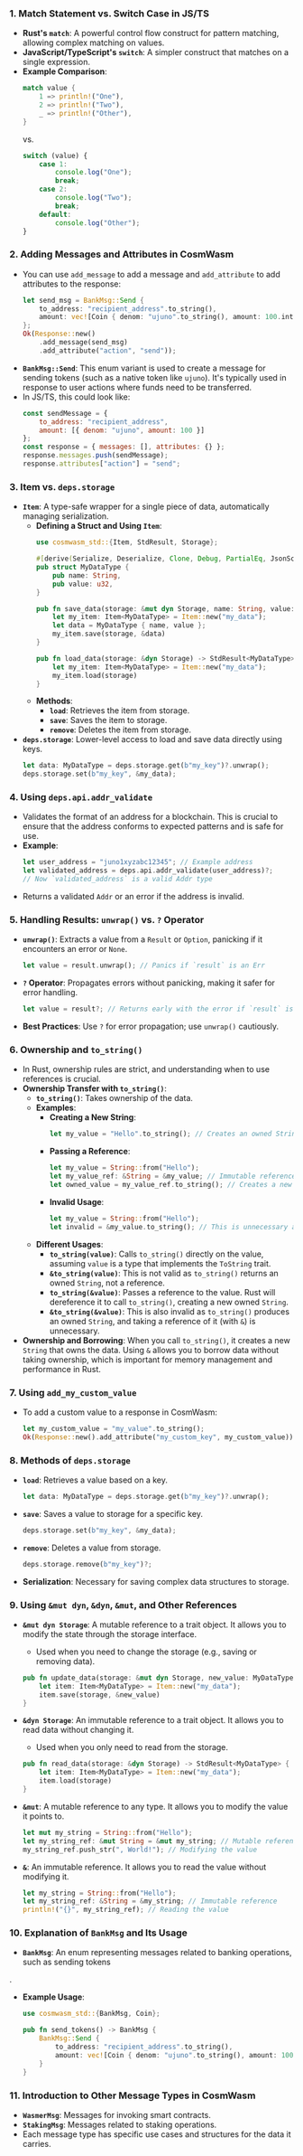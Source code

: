 ### 1. **Match Statement vs. Switch Case in JS/TS**
   - **Rust's `match`**: A powerful control flow construct for pattern matching, allowing complex matching on values.
   - **JavaScript/TypeScript's `switch`**: A simpler construct that matches on a single expression.
   - **Example Comparison**:
     ```rust
     match value {
         1 => println!("One"),
         2 => println!("Two"),
         _ => println!("Other"),
     }
     ```
     vs.
     ```javascript
     switch (value) {
         case 1:
             console.log("One");
             break;
         case 2:
             console.log("Two");
             break;
         default:
             console.log("Other");
     }
     ```

### 2. **Adding Messages and Attributes in CosmWasm**
   - You can use `add_message` to add a message and `add_attribute` to add attributes to the response:
     ```rust
     let send_msg = BankMsg::Send { 
         to_address: "recipient_address".to_string(),
         amount: vec![Coin { denom: "ujuno".to_string(), amount: 100.into() }],
     };
     Ok(Response::new()
         .add_message(send_msg)
         .add_attribute("action", "send"));
     ```
   - **`BankMsg::Send`**: This enum variant is used to create a message for sending tokens (such as a native token like `ujuno`). It's typically used in response to user actions where funds need to be transferred.
   - In JS/TS, this could look like:
     ```javascript
     const sendMessage = {
         to_address: "recipient_address",
         amount: [{ denom: "ujuno", amount: 100 }]
     };
     const response = { messages: [], attributes: {} };
     response.messages.push(sendMessage);
     response.attributes["action"] = "send";
     ```

### 3. **Item vs. `deps.storage`**
   - **`Item`**: A type-safe wrapper for a single piece of data, automatically managing serialization.
     - **Defining a Struct and Using `Item`**:
       ```rust
       use cosmwasm_std::{Item, StdResult, Storage};

       #[derive(Serialize, Deserialize, Clone, Debug, PartialEq, JsonSchema)]
       pub struct MyDataType {
           pub name: String,
           pub value: u32,
       }

       pub fn save_data(storage: &mut dyn Storage, name: String, value: u32) -> StdResult<()> {
           let my_item: Item<MyDataType> = Item::new("my_data");
           let data = MyDataType { name, value };
           my_item.save(storage, &data)
       }

       pub fn load_data(storage: &dyn Storage) -> StdResult<MyDataType> {
           let my_item: Item<MyDataType> = Item::new("my_data");
           my_item.load(storage)
       }
       ```
     - **Methods**:
       - **`load`**: Retrieves the item from storage.
       - **`save`**: Saves the item to storage.
       - **`remove`**: Deletes the item from storage.
   - **`deps.storage`**: Lower-level access to load and save data directly using keys.
     ```rust
     let data: MyDataType = deps.storage.get(b"my_key")?.unwrap();
     deps.storage.set(b"my_key", &my_data);
     ```

### 4. **Using `deps.api.addr_validate`**
   - Validates the format of an address for a blockchain. This is crucial to ensure that the address conforms to expected patterns and is safe for use.
   - **Example**:
     ```rust
     let user_address = "juno1xyzabc12345"; // Example address
     let validated_address = deps.api.addr_validate(user_address)?;
     // Now `validated_address` is a valid Addr type
     ```
   - Returns a validated `Addr` or an error if the address is invalid.

### 5. **Handling Results: `unwrap()` vs. `?` Operator**
   - **`unwrap()`**: Extracts a value from a `Result` or `Option`, panicking if it encounters an error or `None`.
     ```rust
     let value = result.unwrap(); // Panics if `result` is an Err
     ```
   - **`?` Operator**: Propagates errors without panicking, making it safer for error handling.
     ```rust
     let value = result?; // Returns early with the error if `result` is an Err
     ```
   - **Best Practices**: Use `?` for error propagation; use `unwrap()` cautiously.

### 6. **Ownership and `to_string()`**
   - In Rust, ownership rules are strict, and understanding when to use references is crucial.
   - **Ownership Transfer with `to_string()`**:
     - **`to_string()`**: Takes ownership of the data.
     - **Examples**:
       - **Creating a New String**:
         ```rust
         let my_value = "Hello".to_string(); // Creates an owned String
         ```
       - **Passing a Reference**:
         ```rust
         let my_value = String::from("Hello");
         let my_value_ref: &String = &my_value; // Immutable reference
         let owned_value = my_value_ref.to_string(); // Creates a new owned String
         ```
       - **Invalid Usage**:
         ```rust
         let my_value = String::from("Hello");
         let invalid = &my_value.to_string(); // This is unnecessary and invalid
         ```
     - **Different Usages**:
       - **`to_string(value)`**: Calls `to_string()` directly on the value, assuming `value` is a type that implements the `ToString` trait.
       - **`&to_string(value)`**: This is not valid as `to_string()` returns an owned `String`, not a reference.
       - **`to_string(&value)`**: Passes a reference to the value. Rust will dereference it to call `to_string()`, creating a new owned `String`.
       - **`&to_string(&value)`**: This is also invalid as `to_string()` produces an owned `String`, and taking a reference of it (with `&`) is unnecessary.
   - **Ownership and Borrowing**: When you call `to_string()`, it creates a new `String` that owns the data. Using `&` allows you to borrow data without taking ownership, which is important for memory management and performance in Rust.

### 7. **Using `add_my_custom_value`**
   - To add a custom value to a response in CosmWasm:
     ```rust
     let my_custom_value = "my_value".to_string();
     Ok(Response::new().add_attribute("my_custom_key", my_custom_value))
     ```

### 8. **Methods of `deps.storage`**
   - **`load`**: Retrieves a value based on a key.
     ```rust
     let data: MyDataType = deps.storage.get(b"my_key")?.unwrap();
     ```
   - **`save`**: Saves a value to storage for a specific key.
     ```rust
     deps.storage.set(b"my_key", &my_data);
     ```
   - **`remove`**: Deletes a value from storage.
     ```rust
     deps.storage.remove(b"my_key")?;
     ```
   - **Serialization**: Necessary for saving complex data structures to storage.

### 9. **Using `&mut dyn`, `&dyn`, `&mut`, and Other References**
   - **`&mut dyn Storage`**: A mutable reference to a trait object. It allows you to modify the state through the storage interface.
     - Used when you need to change the storage (e.g., saving or removing data).
     ```rust
     pub fn update_data(storage: &mut dyn Storage, new_value: MyDataType) -> StdResult<()> {
         let item: Item<MyDataType> = Item::new("my_data");
         item.save(storage, &new_value)
     }
     ```

   - **`&dyn Storage`**: An immutable reference to a trait object. It allows you to read data without changing it.
     - Used when you only need to read from the storage.
     ```rust
     pub fn read_data(storage: &dyn Storage) -> StdResult<MyDataType> {
         let item: Item<MyDataType> = Item::new("my_data");
         item.load(storage)
     }
     ```

   - **`&mut`**: A mutable reference to any type. It allows you to modify the value it points to.
     ```rust
     let mut my_string = String::from("Hello");
     let my_string_ref: &mut String = &mut my_string; // Mutable reference
     my_string_ref.push_str(", World!"); // Modifying the value
     ```

   - **`&`**: An immutable reference. It allows you to read the value without modifying it.
     ```rust
     let my_string = String::from("Hello");
     let my_string_ref: &String = &my_string; // Immutable reference
     println!("{}", my_string_ref); // Reading the value
     ```

### 10. **Explanation of `BankMsg` and Its Usage**
   - **`BankMsg`**: An enum representing messages related to banking operations, such as sending tokens

.
   - **Example Usage**:
     ```rust
     use cosmwasm_std::{BankMsg, Coin};

     pub fn send_tokens() -> BankMsg {
         BankMsg::Send {
             to_address: "recipient_address".to_string(),
             amount: vec![Coin { denom: "ujuno".to_string(), amount: 100.into() }],
         }
     }
     ```

### 11. **Introduction to Other Message Types in CosmWasm**
   - **`WasmerMsg`**: Messages for invoking smart contracts.
   - **`StakingMsg`**: Messages related to staking operations.
   - Each message type has specific use cases and structures for the data it carries.
